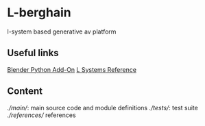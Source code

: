 # L-berghain
l-system based generative av platform

## Useful links
[Blender Python Add-On](http://michelanders.blogspot.ca/p/creating-blender-26-python-add-on.html)
[L Systems Reference](http://algorithmicbotany.org/papers/abop/abop-ch1.pdf)

## Content
*./main/*: main source code and module definitions
*./tests/*: test suite 
*./references/* references 
